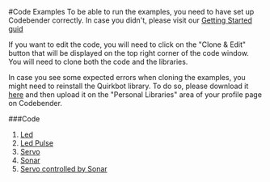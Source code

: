 #Code Examples
To be able to run the examples, you need to have set up Codebender correctly. In case you didn't, please visit our [Getting Started guid]()

If you want to edit the code, you will need to click on the "Clone & Edit" button that will be displayed on the top right corner of the code window. You will need to clone both the code and the libraries.

In case you see some expected errors when cloning the examples, you might need to reinstall the Quirkbot library. To do so, please download it [here](https://github.com/KidsHackDay/Quirkbot/archive/master.zip) and then upload it on the "Personal Libraries" area of your profile page on Codebender.

###Code
1. [Led](examples/led.md)
2. [Led Pulse](examples/led-pulse.md)
3. [Servo](examples/servo.md)
4. [Sonar](examples/sonar.md)
5. [Servo controlled by Sonar](examples/servo-sonar.md)
